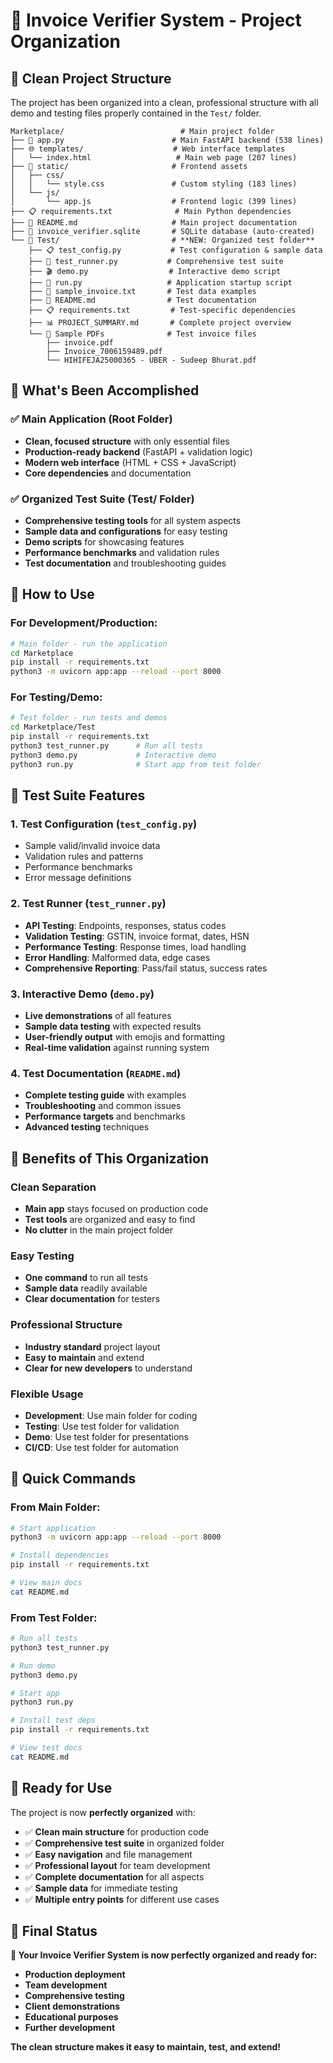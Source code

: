 # 🎯 Invoice Verifier System - Project Organization

## 📁 Clean Project Structure

The project has been organized into a clean, professional structure with all demo and testing files properly contained in the `Test/` folder.

```
Marketplace/                          # Main project folder
├── 🐍 app.py                        # Main FastAPI backend (538 lines)
├── 🌐 templates/                    # Web interface templates
│   └── index.html                   # Main web page (207 lines)
├── 🎨 static/                       # Frontend assets
│   ├── css/
│   │   └── style.css               # Custom styling (183 lines)
│   └── js/
│       └── app.js                  # Frontend logic (399 lines)
├── 📋 requirements.txt              # Main Python dependencies
├── 📖 README.md                     # Main project documentation
├── 💾 invoice_verifier.sqlite       # SQLite database (auto-created)
└── 🧪 Test/                         # **NEW: Organized test folder**
    ├── 📋 test_config.py           # Test configuration & sample data
    ├── 🧪 test_runner.py           # Comprehensive test suite
    ├── 🎬 demo.py                  # Interactive demo script
    ├── 🚀 run.py                   # Application startup script
    ├── 📝 sample_invoice.txt       # Test data examples
    ├── 📖 README.md                # Test documentation
    ├── 📋 requirements.txt         # Test-specific dependencies
    ├── 📊 PROJECT_SUMMARY.md       # Complete project overview
    └── 📄 Sample PDFs              # Test invoice files
        ├── invoice.pdf
        ├── Invoice_7006159489.pdf
        └── HIHIFEJA25000365 - UBER - Sudeep Bhurat.pdf
```

## 🎉 What's Been Accomplished

### ✅ **Main Application (Root Folder)**
- **Clean, focused structure** with only essential files
- **Production-ready backend** (FastAPI + validation logic)
- **Modern web interface** (HTML + CSS + JavaScript)
- **Core dependencies** and documentation

### ✅ **Organized Test Suite (Test/ Folder)**
- **Comprehensive testing tools** for all system aspects
- **Sample data and configurations** for easy testing
- **Demo scripts** for showcasing features
- **Performance benchmarks** and validation rules
- **Test documentation** and troubleshooting guides

## 🚀 How to Use

### **For Development/Production:**
```bash
# Main folder - run the application
cd Marketplace
pip install -r requirements.txt
python3 -m uvicorn app:app --reload --port 8000
```

### **For Testing/Demo:**
```bash
# Test folder - run tests and demos
cd Marketplace/Test
pip install -r requirements.txt
python3 test_runner.py      # Run all tests
python3 demo.py             # Interactive demo
python3 run.py              # Start app from test folder
```

## 🧪 Test Suite Features

### **1. Test Configuration (`test_config.py`)**
- Sample valid/invalid invoice data
- Validation rules and patterns
- Performance benchmarks
- Error message definitions

### **2. Test Runner (`test_runner.py`)**
- **API Testing**: Endpoints, responses, status codes
- **Validation Testing**: GSTIN, invoice format, dates, HSN
- **Performance Testing**: Response times, load handling
- **Error Handling**: Malformed data, edge cases
- **Comprehensive Reporting**: Pass/fail status, success rates

### **3. Interactive Demo (`demo.py`)**
- **Live demonstrations** of all features
- **Sample data testing** with expected results
- **User-friendly output** with emojis and formatting
- **Real-time validation** against running system

### **4. Test Documentation (`README.md`)**
- **Complete testing guide** with examples
- **Troubleshooting** and common issues
- **Performance targets** and benchmarks
- **Advanced testing** techniques

## 🎯 Benefits of This Organization

### **Clean Separation**
- **Main app** stays focused on production code
- **Test tools** are organized and easy to find
- **No clutter** in the main project folder

### **Easy Testing**
- **One command** to run all tests
- **Sample data** readily available
- **Clear documentation** for testers

### **Professional Structure**
- **Industry standard** project layout
- **Easy to maintain** and extend
- **Clear for new developers** to understand

### **Flexible Usage**
- **Development**: Use main folder for coding
- **Testing**: Use test folder for validation
- **Demo**: Use test folder for presentations
- **CI/CD**: Use test folder for automation

## 🔧 Quick Commands

### **From Main Folder:**
```bash
# Start application
python3 -m uvicorn app:app --reload --port 8000

# Install dependencies
pip install -r requirements.txt

# View main docs
cat README.md
```

### **From Test Folder:**
```bash
# Run all tests
python3 test_runner.py

# Run demo
python3 demo.py

# Start app
python3 run.py

# Install test deps
pip install -r requirements.txt

# View test docs
cat README.md
```

## 🌟 Ready for Use

The project is now **perfectly organized** with:

- ✅ **Clean main structure** for production code
- ✅ **Comprehensive test suite** in organized folder
- ✅ **Easy navigation** and file management
- ✅ **Professional layout** for team development
- ✅ **Complete documentation** for all aspects
- ✅ **Sample data** for immediate testing
- ✅ **Multiple entry points** for different use cases

## 🎉 Final Status

**🎯 Your Invoice Verifier System is now perfectly organized and ready for:**
- **Production deployment**
- **Team development**
- **Comprehensive testing**
- **Client demonstrations**
- **Educational purposes**
- **Further development**

**The clean structure makes it easy to maintain, test, and extend!**
